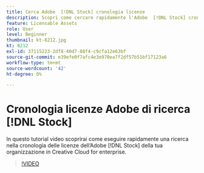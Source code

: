 ```yaml
---
title: Cerca Adobe  [!DNL Stock] cronologia licenze
description: Scopri come cercare rapidamente l'Adobe  [!DNL Stock] cronologia delle licenze della tua organizzazione in Creative Cloud for enterprise
feature: Licensable Assets
role: User
level: Beginner
thumbnail: kt-8212.jpg
kt: 8212
exl-id: 37115223-2df8-40d7-88f4-c9cfa12e63bf
source-git-commit: e39efe0f7afc4e3e970ea7f2df57b51bf17123a6
workflow-type: tm+mt
source-wordcount: '42'
ht-degree: 0%

---
```


# Cronologia licenze Adobe di ricerca [!DNL Stock]

In questo tutorial video scoprirai come eseguire rapidamente una ricerca nella cronologia delle licenze dell’Adobe [!DNL Stock] della tua organizzazione in Creative Cloud for enterprise.

>[!VIDEO](https://video.tv.adobe.com/v/335327?hidetitle=true)
